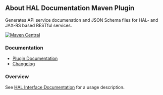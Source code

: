 ## About HAL Documentation Maven Plugin

Generates API service documenation and JSON Schema files for HAL- and JAX-RS based RESTful services.

[![Maven Central](https://maven-badges.herokuapp.com/maven-central/io.wcm.caravan.maven.plugins/hal-docs-maven-plugin/badge.svg)](https://maven-badges.herokuapp.com/maven-central/io.wcm.caravan.maven.plugins/hal-docs-maven-plugin)


### Documentation

* [Plugin Documentation][plugindocs]
* [Changelog][changelog]


### Overview

See [HAL Interface Documentation][hal-docs] for a usage description.


[plugindocs]: plugin-info.html
[changelog]: changes-report.html
[hal-docs]: https://caravan.wcm.io/hal/docs/
